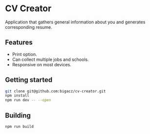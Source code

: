 # CV Creator

Application that gathers general information about you and generates corresponding resume.

## Features

- Print option.
- Can collect multiple jobs and schools.
- Responsive on most devices.

## Getting started

```sh
git clone git@github.com:bigacz/cv-creator.git
npm install
npm run dev -- --open
```

## Building

```sh
npm run build
```
